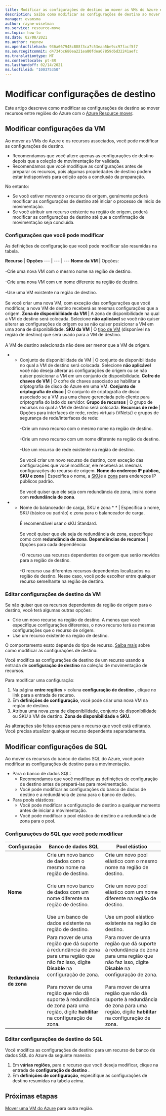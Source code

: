 ```yaml
---
title: Modificar as configurações de destino ao mover as VMs do Azure entre regiões com o Azure Resource mover
description: Saiba como modificar as configurações de destino ao mover as VMs do Azure entre regiões com o Azure Resource mover.
manager: evansma
author: rayne-wiselman
ms.service: resource-move
ms.topic: how-to
ms.date: 02/08/2021
ms.author: raynew
ms.openlocfilehash: 936a667948c888f3ca7c53eaa5be9cc97facf5f7
ms.sourcegitcommit: d4734bc680ea221ea80fdea67859d6d32241aefc
ms.translationtype: MT
ms.contentlocale: pt-BR
ms.lasthandoff: 02/14/2021
ms.locfileid: "100375350"
---
```

# <a name="modify-destination-settings"></a>Modificar configurações de destino

Este artigo descreve como modificar as configurações de destino ao mover recursos entre regiões do Azure com o [Azure Resource mover](overview.md).


## <a name="modify-vm-settings"></a>Modificar configurações da VM

Ao mover as VMs do Azure e os recursos associados, você pode modificar as configurações de destino. 

- Recomendamos que você altere apenas as configurações de destino depois que a coleção de movimentação for validada.
- Recomendamos que você modifique as configurações antes de preparar os recursos, pois algumas propriedades de destino podem estar indisponíveis para edição após a conclusão da preparação.

No entanto:
- Se você estiver movendo o recurso de origem, geralmente poderá modificar as configurações de destino até iniciar o processo de início de movimentação.
- Se você atribuir um recurso existente na região de origem, poderá modificar as configurações de destino até que a confirmação de movimentação seja concluída.

### <a name="settings-you-can-modify"></a>Configurações que você pode modificar

As definições de configuração que você pode modificar são resumidas na tabela.

**Recurso** | **Opções** 
--- | --- | --- 
**Nome da VM** | Opções:<br/><br/> -Crie uma nova VM com o mesmo nome na região de destino.<br/><br/> -Crie uma nova VM com um nome diferente na região de destino.<br/><br/> -Use uma VM existente na região de destino.<br/><br/> Se você criar uma nova VM, com exceção das configurações que você modificar, a nova VM de destino receberá as mesmas configurações que a origem.
**Zona de disponibilidade da VM** | A zona de disponibilidade na qual a VM de destino será colocada. Selecione **não aplicável** se você não quiser alterar as configurações de origem ou se não quiser posicionar a VM em uma zona de disponibilidade.
**SKU da VM** | O [tipo de VM](https://azure.microsoft.com/pricing/details/virtual-machines/series/) (disponível na região de destino) que será usado para a VM de destino.<br/><br/> A VM de destino selecionada não deve ser menor que a VM de origem.
* * Conjunto de disponibilidade de VM | O conjunto de disponibilidade no qual a VM de destino será colocada. Selecione **não aplicável**  você não deseja alterar as configurações de origem ou se não quiser posicionar a VM em um conjunto de disponibilidade.
**Cofre de chaves de VM** | O cofre de chaves associado ao habilitar a criptografia de disco do Azure em uma VM.
**Conjunto de criptografia de disco** | O conjunto de criptografia de disco associado se a VM usa uma chave gerenciada pelo cliente para criptografia do lado do servidor.
**Grupo de recursos** | O grupo de recursos no qual a VM de destino será colocada.
**Recursos de rede** | Opções para interfaces de rede, redes virtuais (VNets/) e grupos de segurança de rede/interfaces de rede:<br/><br/> -Crie um novo recurso com o mesmo nome na região de destino.<br/><br/> -Crie um novo recurso com um nome diferente na região de destino.<br/><br/> -Use um recurso de rede existente na região de destino.<br/><br/> Se você criar um novo recurso de destino, com exceção das configurações que você modificar, ele receberá as mesmas configurações do recurso de origem.
**Nome do endereço IP público, SKU e zona** | Especifica o nome, a [SKU](../virtual-network/public-ip-addresses.md#sku)e a [zona](../virtual-network/public-ip-addresses.md#standard) para endereços IP públicos padrão.<br/><br/> Se você quiser que ele seja com redundância de zona, insira como com **redundância de zona**.
* * Nome do balanceador de carga, SKU e zona * * | Especifica o nome, SKU (básico ou padrão) e zona para o balanceador de carga.<br/><br/> É recomendável usar o sKU Standard.<br/><br/> Se você quiser que ele seja de redundância de zona, especifique como com **redundância de zona**.
**Dependências de recursos** | Opções para cada dependência:<br/><br/>-O recurso usa recursos dependentes de origem que serão movidos para a região de destino.<br/><br/> -O recurso usa diferentes recursos dependentes localizados na região de destino. Nesse caso, você pode escolher entre qualquer recurso semelhante na região de destino.

### <a name="edit-vm-destination-settings"></a>Editar configurações de destino da VM

Se não quiser que os recursos dependentes da região de origem para o destino, você terá algumas outras opções:

- Crie um novo recurso na região de destino. A menos que você especifique configurações diferentes, o novo recurso terá as mesmas configurações que o recurso de origem.
- Use um recurso existente na região de destino.

O comportamento exato depende do tipo de recurso. [Saiba mais](modify-target-settings.md) sobre como modificar as configurações de destino.

Você modifica as configurações de destino de um recurso usando a entrada de **configuração de destino** na coleção de movimentação de recursos. 

Para modificar uma configuração: 

1. Na página **entre regiões** > coluna **configuração de destino** , clique no link para a entrada de recurso.
2. Em **definições de configuração**, você pode criar uma nova VM na região de destino.
3. Atribua uma nova zona de disponibilidade, conjunto de disponibilidade ou SKU à VM de destino. **Zona de disponibilidade** e **SKU**.

As alterações são feitas apenas para o recurso que você está editando. Você precisa atualizar qualquer recurso dependente separadamente.


## <a name="modify-sql-settings"></a>Modificar configurações de SQL

Ao mover os recursos do banco de dados SQL do Azure, você pode modificar as configurações de destino para a movimentação. 

- Para o banco de dados SQL:
    - Recomendamos que você modifique as definições de configuração de destino antes de prepará-las para movimentação.
    - Você pode modificar as configurações do banco de dados de destino e a redundância de zona para o banco de dados.
- Para pools elásticos:
    -  Você pode modificar a configuração de destino a qualquer momento antes de iniciar a movimentação.
    - Você pode modificar o pool elástico de destino e a redundância de zona para o pool. 

### <a name="sql-settings-you-can-modify"></a>Configurações do SQL que você pode modificar

**Configuração** | **Banco de dados SQL** | **Pool elástico**
--- | --- | ---
**Nome** | Crie um novo banco de dados com o mesmo nome na região de destino.<br/><br/> Crie um novo banco de dados com um nome diferente na região de destino.<br/><br/> Use um banco de dados existente na região de destino. | Crie um novo pool elástico com o mesmo nome na região de destino.<br/><br/> Crie um novo pool elástico com um nome diferente na região de destino.<br/><br/> Use um pool elástico existente na região de destino.
**Redundância de zona** | Para mover de uma região que dá suporte à redundância de zona para uma região que não faz isso, digite **Disable** na configuração de zona.<br/><br/> Para mover de uma região que não dá suporte à redundância de zona para uma região, digite **habilitar** na configuração de zona. | Para mover de uma região que dá suporte à redundância de zona para uma região que não faz isso, digite **Disable** na configuração de zona.<br/><br/> Para mover de uma região que não dá suporte à redundância de zona para uma região, digite **habilitar** na configuração de zona.

### <a name="edit-sql-destination-settings"></a>Editar configurações de destino do SQL

Você modifica as configurações de destino para um recurso de banco de dados SQL do Azure da seguinte maneira: 

1. Em **várias regiões**, para o recurso que você deseja modificar, clique na entrada de **configuração de destino** .
2. Em **definições de configuração**, especifique as configurações de destino resumidas na tabela acima.

## <a name="next-steps"></a>Próximas etapas

[Mover uma VM do Azure](tutorial-move-region-virtual-machines.md) para outra região.

